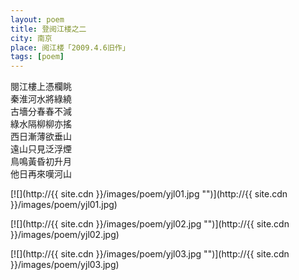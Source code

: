 ```yaml
---
layout: poem
title: 登阅江楼之二
city: 南京
place: 阅江楼「2009.4.6旧作」
tags: [poem]
---
```


閱江樓上憑欄眺  
秦淮河水將綠繞  
古墻分春春不減  
綠水隔柳柳亦搖  
西日漸薄欲垂山  
遠山只見泛浮煙  
鳥鳴黃昏初升月  
他日再來嘆河山  

[![](http://{{ site.cdn }}/images/poem/yjl01.jpg "")](http://{{ site.cdn }}/images/poem/yjl01.jpg)

[![](http://{{ site.cdn }}/images/poem/yjl02.jpg "")](http://{{ site.cdn }}/images/poem/yjl02.jpg)

[![](http://{{ site.cdn }}/images/poem/yjl03.jpg "")](http://{{ site.cdn }}/images/poem/yjl03.jpg)
